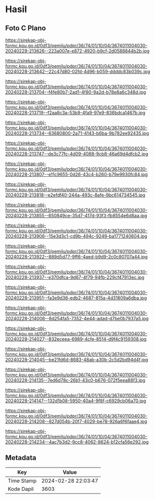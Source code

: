 # Hasil

## Foto C Plano

https://sirekap-obj-formc.kpu.go.id/0df3/pemilu/pdpr/36/74/01/10/04/3674011004030-20240228-213626--223a007e-e872-4920-b9cf-2d0588844b2b.jpg

https://sirekap-obj-formc.kpu.go.id/0df3/pemilu/pdpr/36/74/01/10/04/3674011004030-20240228-213642--22c47d80-02fd-4d96-b059-ddddc83b039c.jpg

https://sirekap-obj-formc.kpu.go.id/0df3/pemilu/pdpr/36/74/01/10/04/3674011004030-20240228-213704--f4fe80b7-2ad1-4f80-9a2d-b78e8a6c348d.jpg

https://sirekap-obj-formc.kpu.go.id/0df3/pemilu/pdpr/36/74/01/10/04/3674011004030-20240228-213719--f2aa8c3a-53b9-4fa9-97e9-836bdca1467b.jpg

https://sirekap-obj-formc.kpu.go.id/0df3/pemilu/pdpr/36/74/01/10/04/3674011004030-20240228-213734--63680800-2a71-4143-b6ba-9b782ee92435.jpg

https://sirekap-obj-formc.kpu.go.id/0df3/pemilu/pdpr/36/74/01/10/04/3674011004030-20240228-213747--de3c77fc-4d09-4088-9cb8-46a69d4dfcb2.jpg

https://sirekap-obj-formc.kpu.go.id/0df3/pemilu/pdpr/36/74/01/10/04/3674011004030-20240228-213807--e11c9655-0d26-43c4-b260-b79e9930fc84.jpg

https://sirekap-obj-formc.kpu.go.id/0df3/pemilu/pdpr/36/74/01/10/04/3674011004030-20240228-213818--e2efdf40-244a-493c-8afe-9bc614734545.jpg

https://sirekap-obj-formc.kpu.go.id/0df3/pemilu/pdpr/36/74/01/10/04/3674011004030-20240228-213855--650849ce-35d7-417d-93f3-fb8554e6d8aa.jpg

https://sirekap-obj-formc.kpu.go.id/0df3/pemilu/pdpr/36/74/01/10/04/3674011004030-20240228-213906--15e3d3c1-cd9b-494c-9249-ba1771240604.jpg

https://sirekap-obj-formc.kpu.go.id/0df3/pemilu/pdpr/36/74/01/10/04/3674011004030-20240228-213922--889d5d77-9ff6-4aed-b9d9-2c0c80707a44.jpg

https://sirekap-obj-formc.kpu.go.id/0df3/pemilu/pdpr/36/74/01/10/04/3674011004030-20240228-213937--e370dfca-9d67-4f79-94fb-229cf47913ec.jpg

https://sirekap-obj-formc.kpu.go.id/0df3/pemilu/pdpr/36/74/01/10/04/3674011004030-20240228-213951--fa3e9d36-edb2-4687-815a-4d31809a6dba.jpg

https://sirekap-obj-formc.kpu.go.id/0df3/pemilu/pdpr/36/74/01/10/04/3674011004030-20240228-214008--8d254fa5-7352-4e44-adad-d7be0b7937a5.jpg

https://sirekap-obj-formc.kpu.go.id/0df3/pemilu/pdpr/36/74/01/10/04/3674011004030-20240228-214027--832eceea-6989-4cfe-8514-d9f4c9159308.jpg

https://sirekap-obj-formc.kpu.go.id/0df3/pemilu/pdpr/36/74/01/10/04/3674011004030-20240228-214045--be21fd6d-8683-48ab-a30b-2c5d2bd94d4f.jpg

https://sirekap-obj-formc.kpu.go.id/0df3/pemilu/pdpr/36/74/01/10/04/3674011004030-20240228-214135--7ed6d78c-26b1-43c0-b676-072f5eea88f3.jpg

https://sirekap-obj-formc.kpu.go.id/0df3/pemilu/pdpr/36/74/01/10/04/3674011004030-20240228-214147--132d1b08-5950-40a4-9f8f-c6929cb06a70.jpg

https://sirekap-obj-formc.kpu.go.id/0df3/pemilu/pdpr/36/74/01/10/04/3674011004030-20240228-214208--827d054b-20f7-4029-be78-926a6f6faae4.jpg

https://sirekap-obj-formc.kpu.go.id/0df3/pemilu/pdpr/36/74/01/10/04/3674011004030-20240228-214234--4ac7b3d2-9cc8-4062-8624-b12cfa56e292.jpg


## Metadata

| Key        | Value               |
| ---------- | ------------------- |
| Time Stamp | 2024-02-28 22:03:47 |
| Kode Dapil | 3603                |



